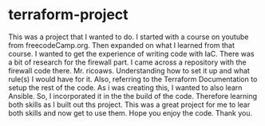 # terraform-project
This was a project that I wanted to do. I started with a course on youtube from freecodeCamp.org. Then expanded on what I learned from that course. I wanted to get the experience of writing code with IaC. There was a bit of research for the firewall part. I came across a repository with the firewall code there. Mr. ricoaws. Understanding how to set it up and what rule(s) I would have for it. Also, referring to the Terraform Documentation to setup the rest of the code. As i was creating this, I wanted to also learn Ansible. So, I incorporated it in the the build of the code. Therefore learning both skills as I built out ths project. This was a great project for me to lear both skills and now get to use them. Hope you enjoy the code. Thank you.
